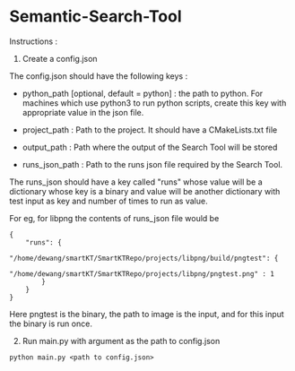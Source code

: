 # Semantic-Search-Tool

Instructions : 

1. Create a config.json

The config.json should have the following keys : 

- python_path [optional, default = python] : the path to python. For machines which use python3 to run python scripts, create this key with appropriate value in the json file.

- project_path : Path to the project. It should have a CMakeLists.txt file

- output_path : Path where the output of the Search Tool will be stored

- runs_json_path : Path to the runs json file required by the Search Tool.

The runs_json should have a key called "runs" whose value will be a dictionary whose key is a binary and value will be another dictionary with test input as key and number of times to run as value.

For eg, for libpng the contents of runs_json file would be 

```
{
    "runs": {
        "/home/dewang/smartKT/SmartKTRepo/projects/libpng/build/pngtest": {
            "/home/dewang/smartKT/SmartKTRepo/projects/libpng/pngtest.png" : 1
        }
    }
}
```

Here pngtest is the binary, the path to image is the input, and for this input the binary is run once.



2. Run main.py with argument as the path to config.json

```
python main.py <path to config.json>
```